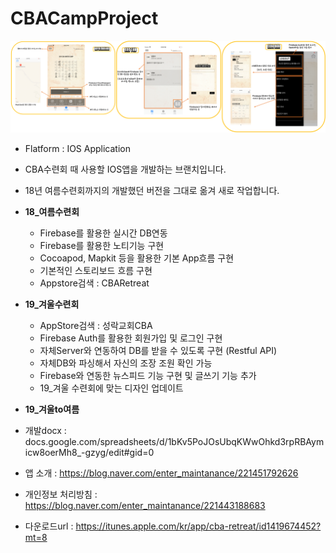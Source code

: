 # CBACampProject

![TitleImg](./AppInformationImage.png)
- Flatform : IOS Application
- CBA수련회 때 사용할 IOS앱을 개발하는 브랜치입니다.
- 18년 여름수련회까지의 개발했던 버전을 그대로 옮겨 새로 작업합니다.

- **18_여름수련회**
  * Firebase를 활용한 실시간 DB연동
  * Firebase를 활용한 노티기능 구현
  * Cocoapod, Mapkit 등을 활용한 기본 App흐름 구현
  * 기본적인 스토리보드 흐름 구현
  * Appstore검색 : CBARetreat
  
- **19_겨울수련회**
  * AppStore검색 : 성락교회CBA
  * Firebase Auth를 활용한 회원가입 및 로그인 구현
  * 자체Server와 연동하여 DB를 받을 수 있도록 구현 (Restful API)
  * 자체DB와 파싱해서 자신의 조장 조원 확인 가능
  * Firebase와 연동한 뉴스피드 기능 구현 및 글쓰기 기능 추가
  * 19_겨울 수련회에 맞는 디자인 업데이트
  
- **19_겨울to여름**

- 개발docx : docs.google.com/spreadsheets/d/1bKv5PoJOsUbqKWwOhkd3rpRBAymicw8oerMh8_-gzyg/edit#gid=0
- 앱 소개 : https://blog.naver.com/enter_maintanance/221451792626
- 개인정보 처리방침 : https://blog.naver.com/enter_maintanance/221443188683
- 다운로드url : https://itunes.apple.com/kr/app/cba-retreat/id1419674452?mt=8
